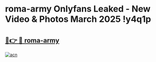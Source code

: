 # roma-army Onlyfans Leaked - New Video & Photos March 2025 !y4q1p

# <h2><a href="https://4fi1rd.iuczelnia.edu.pl?title=roma-army&ref=y4q1p">🔗👉 🔴 roma-army</a></h2>

[![acn](https://github.com/user-attachments/assets/0f9c940e-d8b0-45ae-aac7-cd30a18b3e1c)](https://4fi1rd.iuczelnia.edu.pl?title=roma-army&ref=y4q1p)

